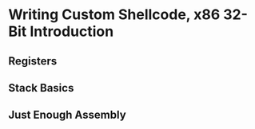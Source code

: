# Writing Custom Shellcode, x86 32-Bit Introduction

## Registers

## Stack Basics

## Just Enough Assembly
